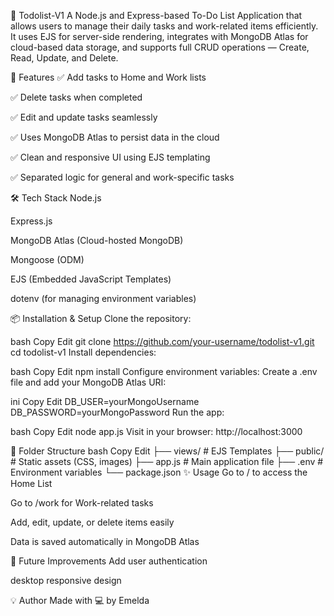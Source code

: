 📝 Todolist-V1
A Node.js and Express-based To-Do List Application that allows users to manage their daily tasks and work-related items efficiently. It uses EJS for server-side rendering, integrates with MongoDB Atlas for cloud-based data storage, and supports full CRUD operations — Create, Read, Update, and Delete.

🚀 Features
✅ Add tasks to Home and Work lists

✅ Delete tasks when completed

✅ Edit and update tasks seamlessly

✅ Uses MongoDB Atlas to persist data in the cloud

✅ Clean and responsive UI using EJS templating

✅ Separated logic for general and work-specific tasks

🛠️ Tech Stack
Node.js

Express.js

MongoDB Atlas (Cloud-hosted MongoDB)

Mongoose (ODM)

EJS (Embedded JavaScript Templates)

dotenv (for managing environment variables)

📦 Installation & Setup
Clone the repository:

bash
Copy
Edit
git clone https://github.com/your-username/todolist-v1.git
cd todolist-v1
Install dependencies:

bash
Copy
Edit
npm install
Configure environment variables:
Create a .env file and add your MongoDB Atlas URI:

ini
Copy
Edit
DB_USER=yourMongoUsername
DB_PASSWORD=yourMongoPassword
Run the app:

bash
Copy
Edit
node app.js
Visit in your browser:
http://localhost:3000

📁 Folder Structure
bash
Copy
Edit
├── views/            # EJS Templates
├── public/           # Static assets (CSS, images)
├── app.js            # Main application file
├── .env              # Environment variables
└── package.json
✨ Usage
Go to / to access the Home List

Go to /work for Work-related tasks

Add, edit, update, or delete items easily

Data is saved automatically in MongoDB Atlas

📌 Future Improvements
Add user authentication

desktop responsive design

💡 Author
Made with 💻 by Emelda
